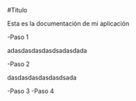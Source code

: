 #Titulo

Esta es la documentación de mi aplicación

-Paso 1

adasdasdasdasdsadasdada

-Paso 2

dasdasdasdasdasdsada

-Paso 3
-Paso 4